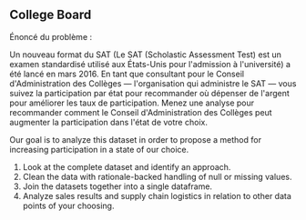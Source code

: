 ## College Board

Énoncé du problème :

Un nouveau format du SAT (Le SAT (Scholastic Assessment Test) est un examen standardisé utilisé aux États-Unis pour l'admission à l'université) a été lancé en mars 2016. En tant que consultant pour le Conseil d'Administration des Collèges — l'organisation qui administre le SAT — vous suivez la participation par état pour recommander où dépenser de l'argent pour améliorer les taux de participation. Menez une analyse pour recommander comment le Conseil d'Administration des Collèges peut augmenter la participation dans l'état de votre choix.



Our goal is to analyze this dataset in order to propose a method for increasing participation in a state of our choice.

1. Look at the complete dataset and identify an approach.
1. Clean the data with rationale-backed handling of null or missing values.
1. Join the datasets together into a single dataframe.
1. Analyze sales results and supply chain logistics in relation to other data points of your choosing.
